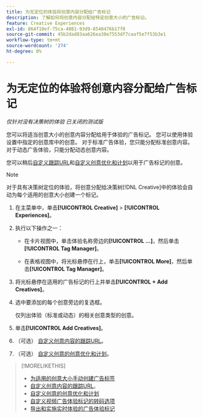 ```yaml
---
title: 为无定位的体验将创意内容分配给广告标记
description: 了解如何将创意内容分配给特定创意大小的广告标记。
feature: Creative Experiences
exl-id: 864f10ef-75ca-4081-93d9-8540476b17f0
source-git-commit: 45b2dad83aa626ea30e7553df7caaf5e7f53b3e1
workflow-type: tm+mt
source-wordcount: '274'
ht-degree: 0%

---
```


# 为无定位的体验将创意内容分配给广告标记

*仅针对没有决策树的体验*
*已关闭的测试版*

您可以将适当创意大小的创意内容分配给用于体验的广告标记。 您可以使用体验设置中指定的创意库中的创意。 对于标准广告体验，您只能分配标准创意内容。 对于动态广告体验，只能分配动态创意内容。<!-- Clarify what this does. It adds the image to the experience, but how does optimization work with multiple ad tags? -->

您可以稍后[自定义跟踪URL](experience-tracking-urls-no-targeting.md)和[自定义创意优化和计划](experience-optimization-scheduling-no-targeting.md)以用于广告标记的创意。

>[!NOTE]
>
>对于具有决策树定位的体验，将创意分配给决策树[!DNL Creative]中的体验会自动为每个适用的创意大小创建一个标记。

1. 在主菜单中，单击&#x200B;**[!UICONTROL Creative]** > **[!UICONTROL Experiences]**。

1. 执行以下操作之一：

   * 在卡片视图中，单击体验名称旁边的&#x200B;**[!UICONTROL ...]**，然后单击&#x200B;**[!UICONTROL Tag Manager]**。

   * 在表格视图中，将光标悬停在行上，单击&#x200B;**[!UICONTROL More]**，然后单击&#x200B;**[!UICONTROL Tag Manager]**。

1. 将光标悬停在适用的广告标记的行上并单击&#x200B;**[!UICONTROL + Add Creatives]**。<!-- Tag Manager has only a list view, but no card view, as of 2/2. -->

1. 选中要添加的每个创意旁边的复选框。

   仅列出体验（标准或动态）的相关创意类型的创意。

1. 单击&#x200B;**[!UICONTROL Add Creatives]**。

1. （可选） [自定义创意内容的跟踪URL](experience-tracking-urls-no-targeting.md)。

1. （可选） [自定义创意的创意优化和计划](experience-optimization-scheduling-no-targeting.md)。

>[!MORELIKETHIS]
>* [为适用的创意大小手动创建广告标签](experience-tag-create-manually.md)
>* [自定义创意内容的跟踪URL](experience-tracking-urls-no-targeting.md)。
>* [自定义创意的创意优化和计划](experience-optimization-scheduling-no-targeting.md)
>* [自定义视频广告体验标记的转码选项](experience-tag-video-transcoding.md)
>* [导出和实施实时体验的广告体验标记](experience-tag-export.md)
